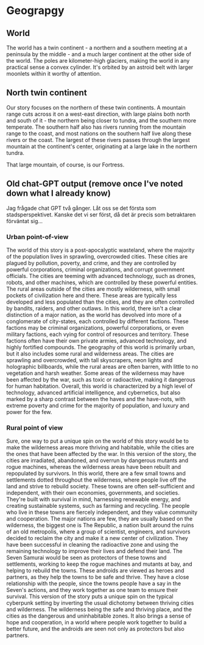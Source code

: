 # Geograpgy

## World
The world has a twin continent - a northern and a southern meeting at a peninsula by the middle - and a much larger continent at the other side of the world. The poles are kilometer-high glaciers, making the world in any practical sense a convex cylinder. It's orbited by an astroid belt with larger moonlets within it worthy of attention.

## North twin continent

Our story focuses on the northern of these twin continents. A mountain range cuts across it on a west-east direction, with large plains both north and south of it - the northern being closer to tundra, and the southern more temperate. The southern half also has rivers running from the mountain range to the coast, and most nations on the southern half live along these rivers or the coast. The largest of these rivers passes through the largest mountain at the continent's center, originating at a large lake in the northern tundra.

That large mountain, of course, is our Fortress.

## Old chat-GPT output (remove once I've noted down what I already know)

Jag frågade chat GPT två gånger. Låt oss se det första som stadsperspektivet. Kanske det vi ser först, då det är precis som betraktaren förväntat sig…

### Urban point-of-view

The world of this story is a post-apocalyptic wasteland, where the majority of the population lives in sprawling, overcrowded cities. These cities are plagued by pollution, poverty, and crime, and they are controlled by powerful corporations, criminal organizations, and corrupt government officials. The cities are teeming with advanced technology, such as drones, robots, and other machines, which are controlled by these powerful entities.
The rural areas outside of the cities are mostly wilderness, with small pockets of civilization here and there. These areas are typically less developed and less populated than the cities, and they are often controlled by bandits, raiders, and other outlaws.
In this world, there isn't a clear distinction of a major nation, as the world has devolved into more of a conglomerate of city-states, each controlled by different factions. These factions may be criminal organizations, powerful corporations, or even military factions, each vying for control of resources and territory. These factions often have their own private armies, advanced technology, and highly fortified compounds.
The geography of this world is primarily urban, but it also includes some rural and wilderness areas. The cities are sprawling and overcrowded, with tall skyscrapers, neon lights and holographic billboards, while the rural areas are often barren, with little to no vegetation and harsh weather. Some areas of the wilderness may have been affected by the war, such as toxic or radioactive, making it dangerous for human habitation.
Overall, this world is characterized by a high level of technology, advanced artificial intelligence, and cybernetics, but also marked by a sharp contrast between the haves and the have-nots, with extreme poverty and crime for the majority of population, and luxury and power for the few.

### Rural point of view

Sure, one way to put a unique spin on the world of this story would be to make the wilderness areas more thriving and habitable, while the cities are the ones that have been affected by the war. In this version of the story, the cities are irradiated, abandoned, and overrun by dangerous mutants and rogue machines, whereas the wilderness areas have been rebuilt and repopulated by survivors.
In this world, there are a few small towns and settlements dotted throughout the wilderness, where people live off the land and strive to rebuild society. These towns are often self-sufficient and independent, with their own economies, governments, and societies. They're built with survival in mind, harnessing renewable energy, and creating sustainable systems, such as farming and recycling. The people who live in these towns are fiercely independent, and they value community and cooperation.
The major nations are few, they are usually based on the wilderness, the biggest one is The Republic, a nation built around the ruins of an old metropolis, where a group of scientist, engineers, and survivors decided to reclaim the city and make it a new center of civilization. They have been successful in cleaning the radioactive zone and using the remaining technology to improve their lives and defend their land.
The Seven Samurai would be seen as protectors of these towns and settlements, working to keep the rogue machines and mutants at bay, and helping to rebuild the towns. These androids are viewed as heroes and partners, as they help the towns to be safe and thrive. They have a close relationship with the people, since the towns people have a say in the Seven's actions, and they work together as one team to ensure their survival.
This version of the story puts a unique spin on the typical cyberpunk setting by inverting the usual dichotomy between thriving cities and wilderness. The wilderness being the safe and thriving place, and the cities as the dangerous and uninhabitable zones. It also brings a sense of hope and cooperation, in a world where people work together to build a better future, and the androids are seen not only as protectors but also partners.